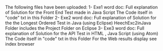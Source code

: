 The following files have been uploaded:
1- Exe1 word doc: Full explanation of Solution for the Front End Test made in Java Script
   The Code itself in "code" txt in this Folder
2- Exe2 word doc: Full explanation of Solution for the the Longest Ordered Test in Java (using Eclipse)
   HeechExc2inJava Folder includes the Project Folder on Eclipse
3- Exe3 word doc: Full explanation of Solution for the API Test in HTML , Java Script (using Atom)
   The Code itself in "code" txt in this Folder
   For the Web results display see index browser 
